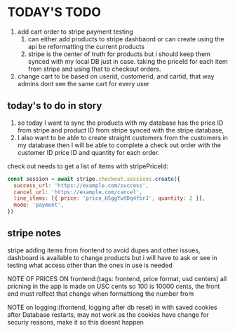 # TODAY'S TODO

1. add cart order to stripe payment testing
   1. can either add products to stripe dashbaord or can create using the api be reformatting the current products
   2. stripe is the center of truth for products but i should keep them synced with my local DB just in case. taking the priceId for each item from stripe and using that to checkout orders.
2. change cart to be based on userid, customerid, and cartid, that way admins dont see the same cart for every user

## today's to do in story

1. so today I want to sync the products with my database has the price ID from stripe
   and product ID from stripe synced with the stripe database,
2. I also want to be able to create straight customers from the customers in my database then I will be able to complete a check out order with the customer ID price ID and quantity for each order.

check out needs to get a list of items with stripePriceId:

```js
const session = await stripe.checkout.sessions.create({
  success_url: 'https://example.com/success',
  cancel_url: 'https://example.com/cancel',
  line_items: [{ price: 'price_H5ggYwtDq4fbrJ', quantity: 2 }],
  mode: 'payment',
})
```

## stripe notes

stripe adding items from frontend to avoid dupes and other issues, dashboard is available to change products but i will have to ask or see in testing what access other than the ones in use is needed

NOTE OF PRICES ON frontend:(tags: frontend, price format, usd centers) all pricning in the app is made on USC cents so 100 is 10000 cents, the front end must relfect that change when formattiong the number from

NOTE on logging:(frontend, logging after db reset) in with saved cookies after Database restarts, may not work as the cookies have change for securiy reasons, make it so this doesnt happen
